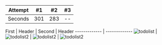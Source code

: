 
| Attempt | #1  | #2  | #3 |
| ------- | --- | --- | -- |
| Seconds | 301 | 283 | -- |



First | Header  | Second | Header
------------- | -------------
![todolist](https://s4.uupload.ir/files/screenshot_2021-12-14-11-01-15-758_com.kosar.todo_list_sk8x.jpg)  | ![todolist2](https://s4.uupload.ir/files/screenshot_2021-12-14-11-01-27-142_com.kosar.todo_list_t117.jpg) | ![todolist2](https://s4.uupload.ir/files/screenshot_2021-12-14-11-01-34-924_com.kosar.todo_list_0sx.jpg)  | ![todolist2](https://s4.uupload.ir/files/screenshot_2021-12-14-11-01-47-701_com.kosar.todo_list_7bbt.jpg)









